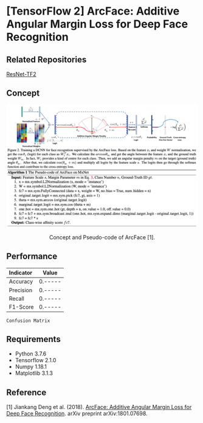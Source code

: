 [TensorFlow 2] ArcFace: Additive Angular Margin Loss for Deep Face Recognition
=====

## Related Repositories
<a href="https://github.com/YeongHyeon/ResNet-TF2">ResNet-TF2</a>  

## Concept
<div align="center">
  <img src="./figures/arcface.png" width="700">  
  <p>Concept and Pseudo-code of ArcFace [1].</p>
</div>

## Performance

|Indicator|Value|
|:---|:---:|
|Accuracy|0.-----|
|Precision|0.-----|
|Recall|0.-----|
|F1-Score|0.-----|

```
Confusion Matrix
```

## Requirements
* Python 3.7.6  
* Tensorflow 2.1.0  
* Numpy 1.18.1  
* Matplotlib 3.1.3  

## Reference
[1] Jiankang Deng et al. (2018). <a href="https://arxiv.org/abs/1801.07698">ArcFace: Additive Angular Margin Loss for Deep Face Recognition</a>. arXiv preprint arXiv:1801.07698.
